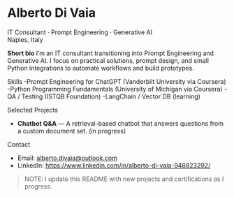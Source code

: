 # Alberto Di Vaia
IT Consultant · Prompt Engineering · Generative AI  
Naples, Italy

**Short bio**
I’m an IT consultant transitioning into Prompt Engineering and Generative AI. I focus on practical solutions, prompt design, and small Python integrations to automate workflows and build prototypes.

Skills
-Prompt Engineering for ChatGPT (Vanderbilt University via Coursera)
-Python Programming Fundamentals (University of Michigan via Coursera)
-QA / Testing (ISTQB Foundation)
-LangChain / Vector DB (learning)

Selected Projects
- **Chatbot Q&A** — A retrieval-based chatbot that answers questions from a custom document set. (in progress)

Contact
- Email: alberto.divaia@outlook.com
- LinkedIn: https://www.linkedin.com/in/alberto-di-vaia-948823292/

> NOTE: I update this README with new projects and certifications as I progress.

<!--
**AlbertoDiVaia/albertodivaia** is a ✨ _special_ ✨ repository because its `README.md` (this file) appears on your GitHub profile.

Here are some ideas to get you started:

- 🔭 I’m currently working on ...
- 🌱 I’m currently learning ...
- 👯 I’m looking to collaborate on ...
- 🤔 I’m looking for help with ...
- 💬 Ask me about ...
- 📫 How to reach me: ...
- 😄 Pronouns: ...
- ⚡ Fun fact: ...
-->
